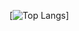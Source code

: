 [![Top Langs](https://github-readme-stats.vercel.app/api/top-langs/?username=dedousi&layout=donut-vertical)]

